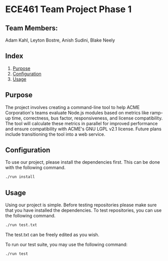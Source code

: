 # ECE461 Team Project Phase 1

## Team Members:

Adam Kahl,
Leyton Bostre,
Anish Sudini,
Blake Neely

## Index

1. [Purpose](#purpose)
1. [Configuration](#configuration)
1. [Usage](#usage)

## Purpose

The project involves creating a command-line tool to help ACME Corporation's teams evaluate Node.js modules based on
metrics like ramp-up time, correctness, bus factor, responsiveness, and license compatibility. The tool will calculate
these metrics in parallel for improved performance and ensure compatibility with ACME's GNU LGPL v2.1 license. Future
plans include transitioning the tool into a web service.

## Configuration

To use our project, please install the dependencies first. This can be done with the following command.

```zsh 
./run install
```

## Usage

Using our project is simple. Before testing repositories please make sure that you have installed the dependencies.
To test repositories, you can use the following command.

```zsh 
./run test.txt
```

The test.txt can be freely edited as you wish.

To run our test suite, you may use the following command:

```zsh 
./run test
```

